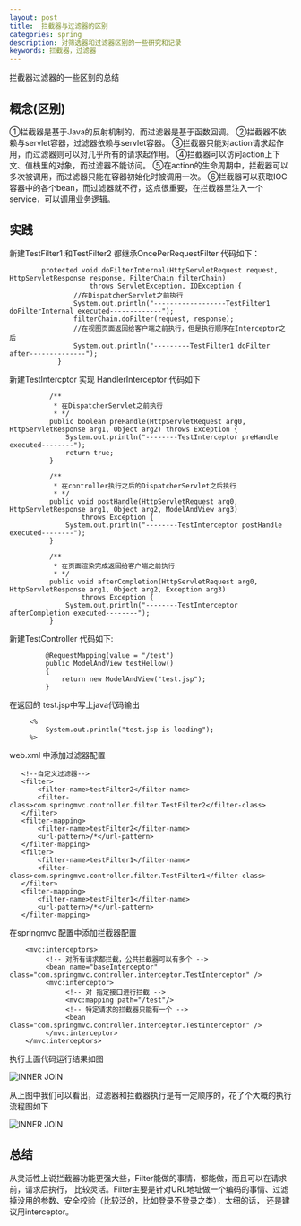 ```yaml
---
layout: post
title:  拦截器与过滤器的区别
categories: spring
description: 对筛选器和过滤器区别的一些研究和记录
keywords: 拦截器，过滤器
---
```


 拦截器过滤器的一些区别的总结


## 概念(区别)

   ①拦截器是基于Java的反射机制的，而过滤器是基于函数回调。
   ②拦截器不依赖与servlet容器，过滤器依赖与servlet容器。
   ③拦截器只能对action请求起作用，而过滤器则可以对几乎所有的请求起作用。
   ④拦截器可以访问action上下文、值栈里的对象，而过滤器不能访问。
   ⑤在action的生命周期中，拦截器可以多次被调用，而过滤器只能在容器初始化时被调用一次。
   ⑥拦截器可以获取IOC容器中的各个bean，而过滤器就不行，这点很重要，在拦截器里注入一个service，可以调用业务逻辑。
   
## 实践

   新建TestFilter1 和TestFilter2 都继承OncePerRequestFilter
          代码如下：
          
            protected void doFilterInternal(HttpServletRequest request, HttpServletResponse response, FilterChain filterChain)
                        throws ServletException, IOException {
                    //在DispatcherServlet之前执行
                    System.out.println("------------------TestFilter1 doFilterInternal executed-------------");
                    filterChain.doFilter(request, response);
                    //在视图页面返回给客户端之前执行，但是执行顺序在Interceptor之后
                    System.out.println("---------TestFilter1 doFilter after--------------");
                }
   
   新建TestIntercptor 实现 HandlerInterceptor
          代码如下
          
              /**
               * 在DispatcherServlet之前执行
               * */
              public boolean preHandle(HttpServletRequest arg0, HttpServletResponse arg1, Object arg2) throws Exception {
                  System.out.println("--------TestInterceptor preHandle executed--------");
                  return true;
              }
              
              /**
               * 在controller执行之后的DispatcherServlet之后执行
               * */
              public void postHandle(HttpServletRequest arg0, HttpServletResponse arg1, Object arg2, ModelAndView arg3)
                      throws Exception {
                  System.out.println("--------TestInterceptor postHandle executed--------");
              }
          
              /**
               * 在页面渲染完成返回给客户端之前执行
               * */
              public void afterCompletion(HttpServletRequest arg0, HttpServletResponse arg1, Object arg2, Exception arg3)
                      throws Exception {
                  System.out.println("--------TestInterceptor afterCompletion executed--------");
              }
              
   新建TestController 
         代码如下:
         
             @RequestMapping(value = "/test")
             public ModelAndView testHellow()
             {
                 return new ModelAndView("test.jsp");
             }
             
   在返回的 test.jsp中写上java代码输出
   
         <%
             System.out.println("test.jsp is loading");
         %>
   
   web.xml 中添加过滤器配置
   
       <!--自定义过滤器-->
       <filter>
           <filter-name>testFilter2</filter-name>
           <filter-class>com.springmvc.controller.filter.TestFilter2</filter-class>
       </filter>
       <filter-mapping>
           <filter-name>testFilter2</filter-name>
           <url-pattern>/*</url-pattern>
       </filter-mapping>
       <filter>
           <filter-name>testFilter1</filter-name>
           <filter-class>com.springmvc.controller.filter.TestFilter1</filter-class>
       </filter>
       <filter-mapping>
           <filter-name>testFilter1</filter-name>
           <url-pattern>/*</url-pattern>
       </filter-mapping>
         
   在springmvc 配置中添加拦截器配置
   
        <mvc:interceptors>
             <!-- 对所有请求都拦截，公共拦截器可以有多个 -->
             <bean name="baseInterceptor" class="com.springmvc.controller.interceptor.TestInterceptor" />
             <mvc:interceptor>
                  <!-- 对 指定接口进行拦截 -->
                  <mvc:mapping path="/test"/>
                  <!-- 特定请求的拦截器只能有一个 -->
                  <bean class="com.springmvc.controller.interceptor.TestInterceptor" />
             </mvc:interceptor>
        </mvc:interceptors>
        
   执行上面代码运行结果如图
   
   ![INNER JOIN](https://chinakarl.github.io/images/posts/java/filter-intercptor-test.png)
   
   从上图中我们可以看出，过滤器和拦截器执行是有一定顺序的，花了个大概的执行流程图如下
   
   ![INNER JOIN](https://chinakarl.github.io/images/posts/java/excute-flow.png)
   
## 总结

   从灵活性上说拦截器功能更强大些，Filter能做的事情，都能做，而且可以在请求前，请求后执行，
   比较灵活。Filter主要是针对URL地址做一个编码的事情、过滤掉没用的参数、安全校验（比较泛的，比如登录不登录之类），太细的话，
   还是建议用interceptor。

   